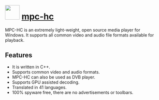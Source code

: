 # <img src="https://cdn.rawgit.com/chocolatey/chocolatey-coreteampackages/18bc5fef22a657d3632d88b1366126201b3b39bc/icons/mpc-hc.png" width="48" height="48"/> [mpc-hc](https://chocolatey.org/packages/mpc-hc)


MPC-HC is an extremely light-weight, open source media player for Windows. It supports all common video and audio file formats available for playback.

## Features

- It is written in C++.
- Supports common video and audio formats.
- MPC-HC can also be used as DVB player.
- Supports GPU assisted decoding.
- Translated in 41 languages.
- 100% spyware free, there are no advertisements or toolbars.
